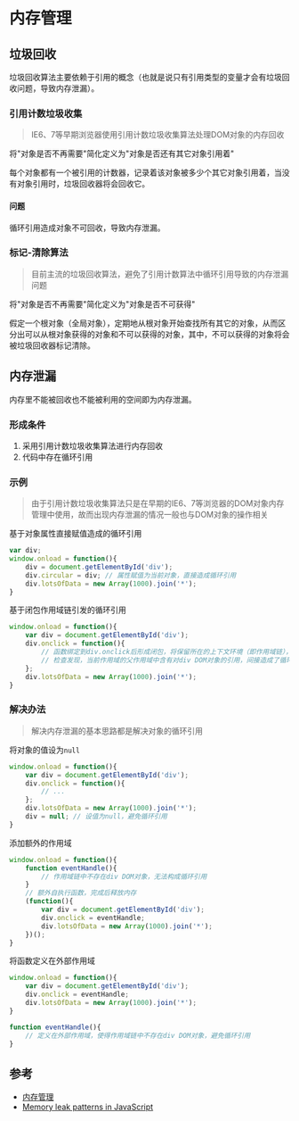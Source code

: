 # 内存管理

## 垃圾回收

垃圾回收算法主要依赖于引用的概念（也就是说只有引用类型的变量才会有垃圾回收问题，导致内存泄漏）。


### 引用计数垃圾收集

> IE6、7等早期浏览器使用引用计数垃圾收集算法处理DOM对象的内存回收

将"对象是否不再需要"简化定义为"对象是否还有其它对象引用着"

每个对象都有一个被引用的计数器，记录着该对象被多少个其它对象引用着，当没有对象引用时，垃圾回收器将会回收它。

#### 问题

循环引用造成对象不可回收，导致内存泄漏。


### 标记-清除算法

> 目前主流的垃圾回收算法，避免了引用计数算法中循环引用导致的内存泄漏问题

将"对象是否不再需要"简化定义为"对象是否不可获得"

假定一个根对象（全局对象），定期地从根对象开始查找所有其它的对象，从而区分出可以从根对象获得的对象和不可以获得的对象，其中，不可以获得的对象将会被垃圾回收器标记清除。


## 内存泄漏

内存里不能被回收也不能被利用的空间即为内存泄漏。


### 形成条件

1. 采用引用计数垃圾收集算法进行内存回收
2. 代码中存在循环引用


### 示例

> 由于引用计数垃圾收集算法只是在早期的IE6、7等浏览器的DOM对象内存管理中使用，故而出现内存泄漏的情况一般也与DOM对象的操作相关

基于对象属性直接赋值造成的循环引用

```js
var div;
window.onload = function(){
    div = document.getElementById('div');
    div.circular = div; // 属性赋值为当前对象，直接造成循环引用 
    div.lotsOfData = new Array(1000).join('*');
}
```

基于闭包作用域链引发的循环引用

```js
window.onload = function(){
    var div = document.getElementById('div');
    div.onclick = function(){
        // 函数绑定到div.onclick后形成闭包，将保留所在的上下文环境（即作用域链），
        // 检查发现，当前作用域的父作用域中含有对div DOM对象的引用，间接造成了循环引用
    };
    div.lotsOfData = new Array(1000).join('*');
}
```


### 解决办法

> 解决内存泄漏的基本思路都是解决对象的循环引用

将对象的值设为`null`

```js
window.onload = function(){
    var div = document.getElementById('div');
    div.onclick = function(){
        // ...
    };
    div.lotsOfData = new Array(1000).join('*');
    div = null; // 设值为null，避免循环引用
}
```

添加额外的作用域

```js
window.onload = function(){
    function eventHandle(){
        // 作用域链中不存在div DOM对象，无法构成循环引用
    }
    // 额外自执行函数，完成后释放内存
    (function(){
        var div = document.getElementById('div');
        div.onclick = eventHandle;
        div.lotsOfData = new Array(1000).join('*');
    })();
}
```

将函数定义在外部作用域

```js
window.onload = function(){
    var div = document.getElementById('div');
    div.onclick = eventHandle;
    div.lotsOfData = new Array(1000).join('*');
}

function eventHandle(){
    // 定义在外部作用域，使得作用域链中不存在div DOM对象，避免循环引用
}
```


## 参考

* [内存管理](https://developer.mozilla.org/zh-CN/docs/Web/JavaScript/Memory_Management)
* [Memory leak patterns in JavaScript](https://www.ibm.com/developerworks/web/library/wa-memleak/)
